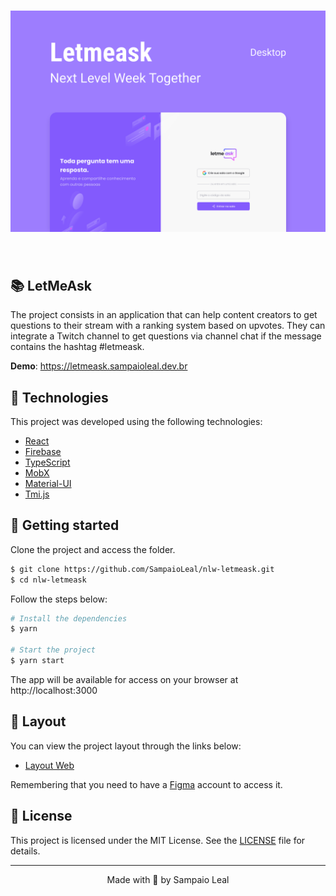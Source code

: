 <p align="center">


<h1 align="center">
    <img alt="Letmeask" title="Letmeask" src=".github/workflows/letmeaskcover.svg" />
</h1>

<br>

## 📚 LetMeAsk

The project consists in an application that can help content creators to get questions to their stream with a ranking system based on upvotes. They can integrate a Twitch channel to get questions via channel chat if the message contains the hashtag #letmeask.

**Demo**: https://letmeask.sampaioleal.dev.br

## 🧪 Technologies

This project was developed using the following technologies:

- [React](https://reactjs.org)
- [Firebase](https://firebase.google.com/)
- [TypeScript](https://www.typescriptlang.org/)
- [MobX](https://mobx.js.org)
- [Material-UI](https://material-ui.com)
- [Tmi.js](https://tmijs.com/)

## 🚀 Getting started

Clone the project and access the folder.

```bash
$ git clone https://github.com/SampaioLeal/nlw-letmeask.git
$ cd nlw-letmeask
```

Follow the steps below:

```bash
# Install the dependencies
$ yarn

# Start the project
$ yarn start
```

The app will be available for access on your browser at http://localhost:3000

## 🔖 Layout

You can view the project layout through the links below:

- [Layout Web](https://www.figma.com/file/u0BQK8rCf2KgzcukdRRCWh/Letmeask/duplicate)

Remembering that you need to have a [Figma](http://figma.com/) account to access it.

## 📝 License

This project is licensed under the MIT License. See the [LICENSE](LICENSE.md) file for details.

---

<p align="center">Made with 💜 by Sampaio Leal</p>
